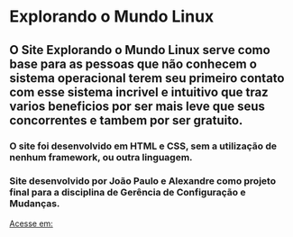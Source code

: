 # **Explorando o Mundo Linux**
## **O Site Explorando o Mundo Linux serve como base para as pessoas que não conhecem o sistema operacional terem seu primeiro contato com esse sistema incrivel e intuitivo que traz varios beneficios por ser mais leve que seus concorrentes e tambem por ser gratuito.**
### **O site foi desenvolvido em HTML e CSS, sem a utilização de nenhum framework, ou outra linguagem.**
### **Site desenvolvido por João Paulo e Alexandre como projeto final para a disciplina de Gerência de Configuração e Mudanças.**
[Acesse em:](https://gerencia-de-configuracao-e-mudancas.github.io/projeto-final-drifters/)
